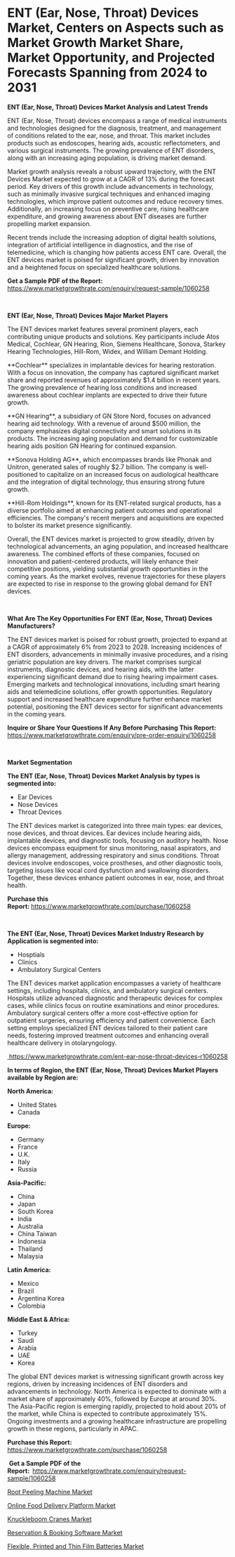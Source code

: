 <p><h1>ENT (Ear, Nose, Throat) Devices Market, Centers on Aspects such as Market Growth Market Share, Market Opportunity, and Projected Forecasts Spanning from 2024 to 2031</h1></p><p><strong>ENT (Ear, Nose, Throat) Devices Market Analysis and Latest Trends</strong></p>
<p><p>ENT (Ear, Nose, Throat) devices encompass a range of medical instruments and technologies designed for the diagnosis, treatment, and management of conditions related to the ear, nose, and throat. This market includes products such as endoscopes, hearing aids, acoustic reflectometers, and various surgical instruments. The growing prevalence of ENT disorders, along with an increasing aging population, is driving market demand.</p><p>Market growth analysis reveals a robust upward trajectory, with the ENT Devices Market expected to grow at a CAGR of 13% during the forecast period. Key drivers of this growth include advancements in technology, such as minimally invasive surgical techniques and enhanced imaging technologies, which improve patient outcomes and reduce recovery times. Additionally, an increasing focus on preventive care, rising healthcare expenditure, and growing awareness about ENT diseases are further propelling market expansion.</p><p>Recent trends include the increasing adoption of digital health solutions, integration of artificial intelligence in diagnostics, and the rise of telemedicine, which is changing how patients access ENT care. Overall, the ENT devices market is poised for significant growth, driven by innovation and a heightened focus on specialized healthcare solutions.</p></p>
<p><strong>Get a Sample PDF of the Report:&nbsp;</strong> <a href="https://www.marketgrowthrate.com/enquiry/request-sample/1060258">https://www.marketgrowthrate.com/enquiry/request-sample/1060258</a></p>
<p>&nbsp;</p>
<p><strong>ENT (Ear, Nose, Throat) Devices Major Market Players</strong></p>
<p><p>The ENT devices market features several prominent players, each contributing unique products and solutions. Key participants include Atos Medical, Cochlear, GN Hearing, Rion, Siemens Healthcare, Sonova, Starkey Hearing Technologies, Hill-Rom, Widex, and William Demant Holding.</p><p>**Cochlear** specializes in implantable devices for hearing restoration. With a focus on innovation, the company has captured significant market share and reported revenues of approximately $1.4 billion in recent years. The growing prevalence of hearing loss conditions and increased awareness about cochlear implants are expected to drive their future growth.</p><p>**GN Hearing**, a subsidiary of GN Store Nord, focuses on advanced hearing aid technology. With a revenue of around $500 million, the company emphasizes digital connectivity and smart solutions in its products. The increasing aging population and demand for customizable hearing aids position GN Hearing for continued expansion.</p><p>**Sonova Holding AG**, which encompasses brands like Phonak and Unitron, generated sales of roughly $2.7 billion. The company is well-positioned to capitalize on an increased focus on audiological healthcare and the integration of digital technology, thus ensuring strong future growth.</p><p>**Hill-Rom Holdings**, known for its ENT-related surgical products, has a diverse portfolio aimed at enhancing patient outcomes and operational efficiencies. The company's recent mergers and acquisitions are expected to bolster its market presence significantly.</p><p>Overall, the ENT devices market is projected to grow steadily, driven by technological advancements, an aging population, and increased healthcare awareness. The combined efforts of these companies, focused on innovation and patient-centered products, will likely enhance their competitive positions, yielding substantial growth opportunities in the coming years. As the market evolves, revenue trajectories for these players are expected to rise in response to the growing global demand for ENT devices.</p></p>
<p>&nbsp;</p>
<p><strong>What Are The Key Opportunities For ENT (Ear, Nose, Throat) Devices Manufacturers?</strong></p>
<p><p>The ENT devices market is poised for robust growth, projected to expand at a CAGR of approximately 6% from 2023 to 2028. Increasing incidences of ENT disorders, advancements in minimally invasive procedures, and a rising geriatric population are key drivers. The market comprises surgical instruments, diagnostic devices, and hearing aids, with the latter experiencing significant demand due to rising hearing impairment cases. Emerging markets and technological innovations, including smart hearing aids and telemedicine solutions, offer growth opportunities. Regulatory support and increased healthcare expenditure further enhance market potential, positioning the ENT devices sector for significant advancements in the coming years.</p></p>
<p><strong>Inquire or Share Your Questions If Any Before Purchasing This Report:</strong> <a href="https://www.marketgrowthrate.com/enquiry/pre-order-enquiry/1060258">https://www.marketgrowthrate.com/enquiry/pre-order-enquiry/1060258</a></p>
<p>&nbsp;</p>
<p><strong>Market Segmentation</strong></p>
<p><strong>The ENT (Ear, Nose, Throat) Devices Market Analysis by types is segmented into:</strong></p>
<p><ul><li>Ear Devices</li><li>Nose Devices</li><li>Throat Devices</li></ul></p>
<p><p>The ENT devices market is categorized into three main types: ear devices, nose devices, and throat devices. Ear devices include hearing aids, implantable devices, and diagnostic tools, focusing on auditory health. Nose devices encompass equipment for sinus monitoring, nasal aspirators, and allergy management, addressing respiratory and sinus conditions. Throat devices involve endoscopes, voice prostheses, and other diagnostic tools, targeting issues like vocal cord dysfunction and swallowing disorders. Together, these devices enhance patient outcomes in ear, nose, and throat health.</p></p>
<p><strong>Purchase this Report:&nbsp;</strong><a href="https://www.marketgrowthrate.com/purchase/1060258">https://www.marketgrowthrate.com/purchase/1060258</a></p>
<p>&nbsp;</p>
<p><strong>The ENT (Ear, Nose, Throat) Devices Market Industry Research by Application is segmented into:</strong></p>
<p><ul><li>Hosptials</li><li>Clinics</li><li>Ambulatory Surgical Centers</li></ul></p>
<p><p>The ENT devices market application encompasses a variety of healthcare settings, including hospitals, clinics, and ambulatory surgical centers. Hospitals utilize advanced diagnostic and therapeutic devices for complex cases, while clinics focus on routine examinations and minor procedures. Ambulatory surgical centers offer a more cost-effective option for outpatient surgeries, ensuring efficiency and patient convenience. Each setting employs specialized ENT devices tailored to their patient care needs, fostering improved treatment outcomes and enhancing overall healthcare delivery in otolaryngology.</p></p>
<p><a href="https://www.marketgrowthrate.com/ent-ear-nose-throat-devices-r1060258">&nbsp;https://www.marketgrowthrate.com/ent-ear-nose-throat-devices-r1060258</a></p>
<p><strong>In terms of Region, the ENT (Ear, Nose, Throat) Devices Market Players available by Region are:</strong></p>
<p>
    <p> <strong> North America: </strong>
        <ul>
            <li>United States</li>
            <li>Canada</li>
        </ul>
        </p> 
    <p> <strong> Europe: </strong>
        <ul>
            <li>Germany</li>
            <li>France</li>
            <li>U.K.</li>
            <li>Italy</li>
            <li>Russia</li>
        </ul>
        </p> 
    <p> <strong> Asia-Pacific: </strong>
        <ul>
            <li>China</li>
            <li>Japan</li>
            <li>South Korea</li>
            <li>India</li>
            <li>Australia</li>
            <li>China Taiwan</li>
            <li>Indonesia</li>
            <li>Thailand</li>
            <li>Malaysia</li>
        </ul>
        </p> 
    <p> <strong> Latin America: </strong>
        <ul>
            <li>Mexico</li>
            <li>Brazil</li>
            <li>Argentina Korea</li>
            <li>Colombia</li>
        </ul>
        </p> 
    <p> <strong> Middle East & Africa: </strong>
        <ul>
            <li>Turkey</li>
            <li>Saudi</li>
            <li>Arabia</li>
            <li>UAE</li>
            <li>Korea</li>
        </ul>
    </p>
    </p>
<p><p>The global ENT devices market is witnessing significant growth across key regions, driven by increasing incidences of ENT disorders and advancements in technology. North America is expected to dominate with a market share of approximately 40%, followed by Europe at around 30%. The Asia-Pacific region is emerging rapidly, projected to hold about 20% of the market, while China is expected to contribute approximately 15%. Ongoing investments and a growing healthcare infrastructure are propelling growth in these regions, particularly in APAC.</p></p>
<p><strong>Purchase this Report: </strong><a href="https://www.marketgrowthrate.com/purchase/1060258">https://www.marketgrowthrate.com/purchase/1060258</a></p>
<p>&nbsp;<strong>Get a Sample PDF of the Report:&nbsp;&nbsp;</strong><a href="https://www.marketgrowthrate.com/enquiry/request-sample/1060258">https://www.marketgrowthrate.com/enquiry/request-sample/1060258</a></p>
<p><strong></strong></p>
<p><p><a href="https://github.com/indrystar/Market-Research-Report-List-5/blob/main/root-peeling-machine-market.md">Root Peeling Machine Market</a></p><p><a href="https://www.linkedin.com/pulse/global-online-food-delivery-platform-market-size-expected-pwxpc?trackingId=9C%2BbVn2ZRqOTaYwTnl5S9w%3D%3D">Online Food Delivery Platform Market</a></p><p><a href="https://medium.com/@ruponmia336_54973/knuckleboom-cranes-market-research-report-exploring-market-size-and-revenue-analysis-for-847469e1c092?postPublishedType=repub">Knuckleboom Cranes Market</a></p><p><a href="https://www.linkedin.com/pulse/reservation-booking-software-market-overview-regional-outlook-goyqc?trackingId=KQXeVoJ6TvO60HFJnwu3jA%3D%3D">Reservation & Booking Software Market</a></p><p><a href="https://issuu.com/reportprime-2/docs/flexible-printed-and-thin-film-batt_52cef087bba1d6">Flexible, Printed and Thin Film Batteries Market</a></p></p>